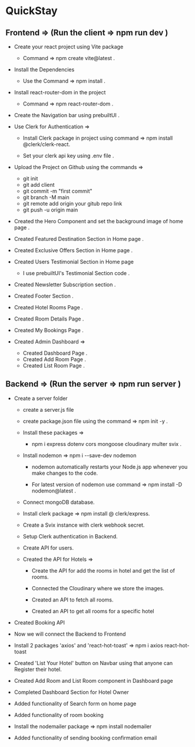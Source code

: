 # QuickStay

## Frontend => (Run the client => npm run dev )
- Create your react project using Vite package
  - Command => npm create vite@latest .

- Install the Dependencies
  - Use the Command => npm install .

- Install  react-router-dom in the project
  - Command => npm react-router-dom .

- Create the Navigation bar using prebuiltUI .
 
- Use Clerk for Authentication =>
  - Install Clerk package in project using command => npm install @clerk/clerk-react.

  - Set your clerk api key using .env file .

- Upload the Project on Github using the commands =>
  - git init
  - git add client
  - git commit -m "first commit"
  - git branch -M main
  - git remote add origin your gitub repo link
  - git push -u origin main

- Created the Hero Component and set the background image of home page .

- Created Featured Destination Section in Home page .

- Created Exclusive Offers Section in Home page .

- Created Users Testimonial Section in Home page
  - I use prebuiltUI's Testimonial Section code .

- Created Newsletter Subscription section .


- Created Footer Section .

- Created Hotel Rooms Page .

- Created Room Details Page .

- Created My Bookings Page .

- Created Admin Dashboard =>
  - Created Dashboard Page .
  - Created Add Room Page .
  - Created List Room Page .


## Backend =>  (Run the server => npm run server )

- Create a server folder
  - create a server.js file
  - create package.json file using the command => npm init -y .

  - Install these packages =>
    - npm i express dotenv cors mongoose cloudinary multer svix .

  - Install nodemon => npm i --save-dev nodemon 
    - nodemon automatically restarts your Node.js app whenever you make changes to the code.

    - For latest version of nodemon use command => npm install -D nodemon@latest .

  - Connect mongoDB database.
  
  - Install clerk package => npm install @ clerk/express.
  
  - Create a Svix instance with clerk webhook secret.

  - Setup Clerk authentication in Backend.

  - Create API for users.

  - Created the API for Hotels =>
    - Create the API for add the rooms in hotel and get the list of rooms.
    
    - Connected the Cloudinary where we store the images.

    - Created an API to fetch all rooms.

    - Created an API to get all rooms for a specific hotel

- Created Booking API

- Now we will connect the Backend to Frontend

- Install 2 packages 'axios' and 'react-hot-toast' => npm i axios react-hot-toast

- Created 'List Your Hotel' button on Navbar using that anyone can Register their hotel.

- Created Add Room and List Room component in Dashboard page

- Completed Dashboard Section for Hotel Owner

- Added functionality of Search form on home page

- Added functionality of room booking

- Install the nodemailer package => npm install nodemailer

- Added functionality of sending booking confirmation email